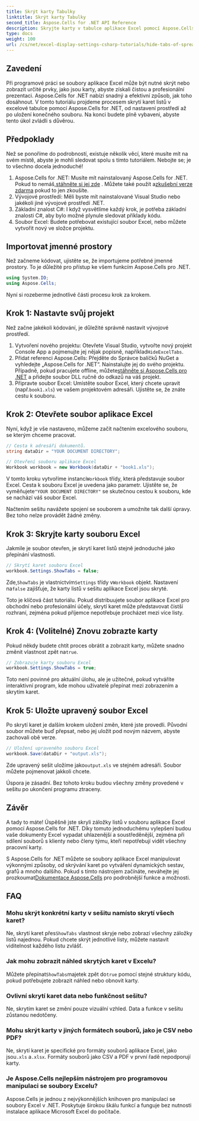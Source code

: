 ```yaml
---
title: Skrýt karty Tabulky
linktitle: Skrýt karty Tabulky
second_title: Aspose.Cells for .NET API Reference
description: Skryjte karty v tabulce aplikace Excel pomocí Aspose.Cells pro .NET. Naučte se, jak programově skrýt a zobrazit karty listů v několika jednoduchých krocích.
type: docs
weight: 100
url: /cs/net/excel-display-settings-csharp-tutorials/hide-tabs-of-spreadsheet/
---
```

## Zavedení

Při programové práci se soubory aplikace Excel může být nutné skrýt nebo zobrazit určité prvky, jako jsou karty, abyste získali čistou a profesionální prezentaci. Aspose.Cells for .NET nabízí snadný a efektivní způsob, jak toho dosáhnout. V tomto tutoriálu projdeme procesem skrytí karet listů v excelové tabulce pomocí Aspose.Cells for .NET, od nastavení prostředí až po uložení konečného souboru. Na konci budete plně vybaveni, abyste tento úkol zvládli s důvěrou.

## Předpoklady

Než se ponoříme do podrobností, existuje několik věcí, které musíte mít na svém místě, abyste je mohli sledovat spolu s tímto tutoriálem. Nebojte se; je to všechno docela jednoduché!

1.  Aspose.Cells for .NET: Musíte mít nainstalovaný Aspose.Cells for .NET. Pokud to nemáš,[stáhněte si jej zde](https://releases.aspose.com/cells/net/) . Můžete také použít a[zkušební verze zdarma](https://releases.aspose.com/) pokud to jen zkoušíte.
2. Vývojové prostředí: Měli byste mít nainstalované Visual Studio nebo jakékoli jiné vývojové prostředí .NET.
3. Základní znalost C#: I když vysvětlíme každý krok, je potřeba základní znalosti C#, aby bylo možné plynule sledovat příklady kódu.
4. Soubor Excel: Budete potřebovat existující soubor Excel, nebo můžete vytvořit nový ve složce projektu.

## Importovat jmenné prostory

Než začneme kódovat, ujistěte se, že importujeme potřebné jmenné prostory. To je důležité pro přístup ke všem funkcím Aspose.Cells pro .NET.

```csharp
using System.IO;
using Aspose.Cells;
```

Nyní si rozeberme jednotlivé části procesu krok za krokem.

## Krok 1: Nastavte svůj projekt

Než začne jakékoli kódování, je důležité správně nastavit vývojové prostředí.

1.  Vytvoření nového projektu: Otevřete Visual Studio, vytvořte nový projekt Console App a pojmenujte jej nějak popisně, například`HideExcelTabs`.
2. Přidat referenci Aspose.Cells: Přejděte do Správce balíčků NuGet a vyhledejte „Aspose.Cells for .NET“. Nainstalujte jej do svého projektu.
 Případně, pokud pracujete offline, můžete[stáhněte si Aspose.Cells pro .NET](https://releases.aspose.com/cells/net/) a přidejte soubor DLL ručně do odkazů na váš projekt.
3. Připravte soubor Excel: Umístěte soubor Excel, který chcete upravit (např.`book1.xls`) ve vašem projektovém adresáři. Ujistěte se, že znáte cestu k souboru.

## Krok 2: Otevřete soubor aplikace Excel

Nyní, když je vše nastaveno, můžeme začít načtením excelového souboru, se kterým chceme pracovat.

```csharp
// Cesta k adresáři dokumentů.
string dataDir = "YOUR DOCUMENT DIRECTORY";

// Otevření souboru aplikace Excel
Workbook workbook = new Workbook(dataDir + "book1.xls");
```

 V tomto kroku vytvoříme instanci`Workbook` třídy, která představuje soubor Excel. Cesta k souboru Excel je uvedena jako parametr. Ujistěte se, že vyměňujete`"YOUR DOCUMENT DIRECTORY"` se skutečnou cestou k souboru, kde se nachází váš soubor Excel.

Načtením sešitu navážete spojení se souborem a umožníte tak další úpravy. Bez toho nelze provádět žádné změny.

## Krok 3: Skryjte karty souboru Excel

Jakmile je soubor otevřen, je skrytí karet listů stejně jednoduché jako přepínání vlastnosti.

```csharp
// Skrytí karet souboru Excel
workbook.Settings.ShowTabs = false;
```

 Zde,`ShowTabs` je vlastnictvím`Settings` třídy v`Workbook` objekt. Nastavení na`false` zajišťuje, že karty listů v sešitu aplikace Excel jsou skryté.

Toto je klíčová část tutoriálu. Pokud distribuujete soubor aplikace Excel pro obchodní nebo profesionální účely, skrytí karet může představovat čistší rozhraní, zejména pokud příjemce nepotřebuje procházet mezi více listy.

## Krok 4: (Volitelné) Znovu zobrazte karty

 Pokud někdy budete chtít proces obrátit a zobrazit karty, můžete snadno změnit vlastnost zpět na`true`.

```csharp
// Zobrazuje karty souboru Excel
workbook.Settings.ShowTabs = true;
```

Toto není povinné pro aktuální úlohu, ale je užitečné, pokud vytváříte interaktivní program, kde mohou uživatelé přepínat mezi zobrazením a skrytím karet.

## Krok 5: Uložte upravený soubor Excel

Po skrytí karet je dalším krokem uložení změn, které jste provedli. Původní soubor můžete buď přepsat, nebo jej uložit pod novým názvem, abyste zachovali obě verze.

```csharp
// Uložení upraveného souboru Excel
workbook.Save(dataDir + "output.xls");
```

 Zde upravený sešit uložíme jako`output.xls` ve stejném adresáři. Soubor můžete pojmenovat jakkoli chcete.

Úspora je zásadní. Bez tohoto kroku budou všechny změny provedené v sešitu po ukončení programu ztraceny.

## Závěr

A tady to máte! Úspěšně jste skryli záložky listů v souboru aplikace Excel pomocí Aspose.Cells for .NET. Díky tomuto jednoduchému vylepšení budou vaše dokumenty Excel vypadat uhlazenější a soustředěnější, zejména při sdílení souborů s klienty nebo členy týmu, kteří nepotřebují vidět všechny pracovní karty.

 S Aspose.Cells for .NET můžete se soubory aplikace Excel manipulovat výkonnými způsoby, od skrývání karet po vytváření dynamických sestav, grafů a mnoho dalšího. Pokud s tímto nástrojem začínáte, neváhejte jej prozkoumat[Dokumentace Aspose.Cells](https://reference.aspose.com/cells/net/) pro podrobnější funkce a možnosti.

## FAQ

### Mohu skrýt konkrétní karty v sešitu namísto skrytí všech karet?  
 Ne, skrytí karet přes`ShowTabs` vlastnost skryje nebo zobrazí všechny záložky listů najednou. Pokud chcete skrýt jednotlivé listy, můžete nastavit viditelnost každého listu zvlášť.

### Jak mohu zobrazit náhled skrytých karet v Excelu?  
 Můžete přepínat`ShowTabs`majetek zpět do`true` pomocí stejné struktury kódu, pokud potřebujete zobrazit náhled nebo obnovit karty.

### Ovlivní skrytí karet data nebo funkčnost sešitu?  
Ne, skrytím karet se změní pouze vizuální vzhled. Data a funkce v sešitu zůstanou nedotčeny.

### Mohu skrýt karty v jiných formátech souborů, jako je CSV nebo PDF?  
 Ne, skrytí karet je specifické pro formáty souborů aplikace Excel, jako jsou`.xls` a`.xlsx`. Formáty souborů jako CSV a PDF v první řadě nepodporují karty.

### Je Aspose.Cells nejlepším nástrojem pro programovou manipulaci se soubory Excelu?  
Aspose.Cells je jednou z nejvýkonnějších knihoven pro manipulaci se soubory Excel v .NET. Poskytuje širokou škálu funkcí a funguje bez nutnosti instalace aplikace Microsoft Excel do počítače.